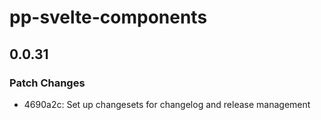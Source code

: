 # pp-svelte-components

## 0.0.31

### Patch Changes

- 4690a2c: Set up changesets for changelog and release management
